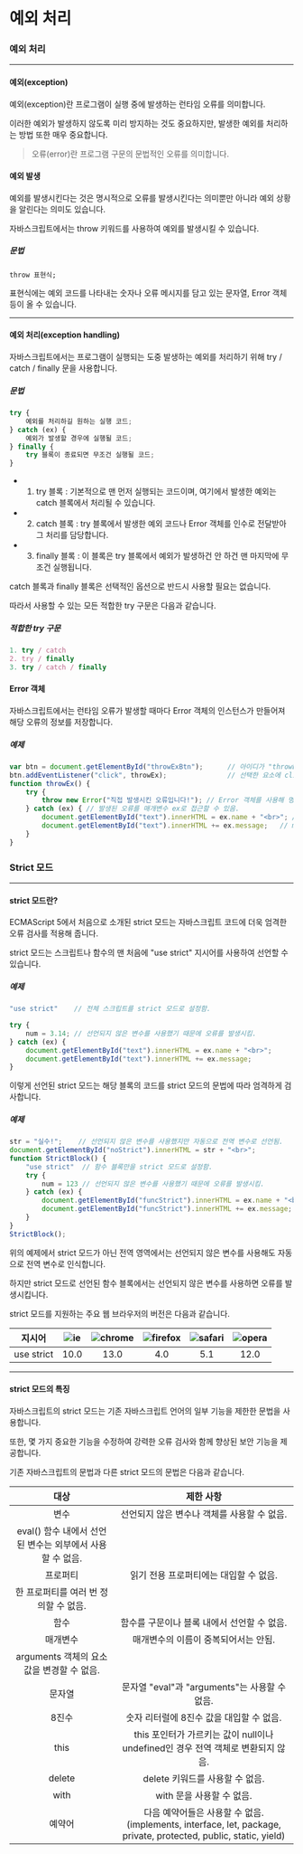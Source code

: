 # 예외 처리

### 예외 처리

------

#### 예외(exception)

예외(exception)란 프로그램이 실행 중에 발생하는 런타임 오류를 의미합니다.

이러한 예외가 발생하지 않도록 미리 방지하는 것도 중요하지만, 발생한 예외를 처리하는 방법 또한 매우 중요합니다.

> 오류(error)란 프로그램 구문의 문법적인 오류를 의미합니다.



#### 예외 발생

예외를 발생시킨다는 것은 명시적으로 오류를 발생시킨다는 의미뿐만 아니라 예외 상황을 알린다는 의미도 있습니다. 

자바스크립트에서는 throw 키워드를 사용하여 예외를 발생시킬 수 있습니다.

##### 문법

``` JS
throw 표현식;
```

표현식에는 예외 코드를 나타내는 숫자나 오류 메시지를 담고 있는 문자열, Error 객체 등이 올 수 있습니다.

------

#### 예외 처리(exception handling)

자바스크립트에서는 프로그램이 실행되는 도중 발생하는 예외를 처리하기 위해 try / catch / finally 문을 사용합니다.

##### 문법

```js
try {
    예외를 처리하길 원하는 실행 코드;
} catch (ex) {
    예외가 발생할 경우에 실행될 코드;
} finally {
    try 블록이 종료되면 무조건 실행될 코드;
}
```

- 1. try 블록 : 기본적으로 맨 먼저 실행되는 코드이며, 여기에서 발생한 예외는 catch 블록에서 처리될 수 있습니다.

- 2. catch 블록 : try 블록에서 발생한 예외 코드나 Error 객체를 인수로 전달받아 그 처리를 담당합니다.

- 3. finally 블록 : 이 블록은 try 블록에서 예외가 발생하건 안 하건 맨 마지막에 무조건 실행됩니다.

catch 블록과 finally 블록은 선택적인 옵션으로 반드시 사용할 필요는 없습니다.

따라서 사용할 수 있는 모든 적합한 try 구문은 다음과 같습니다.

##### 적합한 try 구문

``` js
1. try / catch
2. try / finally
3. try / catch / finally
```



#### Error 객체

자바스크립트에서는 런타임 오류가 발생할 때마다 Error 객체의 인스턴스가 만들어져 해당 오류의 정보를 저장합니다.

##### 예제

``` js
var btn = document.getElementById("throwExBtn");      // 아이디가 "throwExBtn"인 요소를 선택함.
btn.addEventListener("click", throwEx);               // 선택한 요소에 click 이벤트 리스너를 등록함.
function throwEx() {
    try {
        throw new Error("직접 발생시킨 오류입니다!"); // Error 객체를 사용해 명시적으로 오류를 발생시킴.
    } catch (ex) { // 발생된 오류를 매개변수 ex로 접근할 수 있음.
        document.getElementById("text").innerHTML = ex.name + "<br>"; // name 프로퍼티는 오류의 타입을 저장함.
        document.getElementById("text").innerHTML += ex.message;   // message 프로퍼티는 오류 메시지를 저장함.
    }
}
```



### Strict 모드

------

#### strict 모드란?

ECMAScript 5에서 처음으로 소개된 strict 모드는 자바스크립트 코드에 더욱 엄격한 오류 검사를 적용해 줍니다.

 

strict 모드는 스크립트나 함수의 맨 처음에 "use strict" 지시어를 사용하여 선언할 수 있습니다.

##### 예제

``` js
"use strict"    // 전체 스크립트를 strict 모드로 설정함.

try {
    num = 3.14; // 선언되지 않은 변수를 사용했기 때문에 오류를 발생시킴.
} catch (ex) {
    document.getElementById("text").innerHTML = ex.name + "<br>";
    document.getElementById("text").innerHTML += ex.message;
}
```

이렇게 선언된 strict 모드는 해당 블록의 코드를 strict 모드의 문법에 따라 엄격하게 검사합니다.

##### 예제

``` js
str = "실수!";    // 선언되지 않은 변수를 사용했지만 자동으로 전역 변수로 선언됨.
document.getElementById("noStrict").innerHTML = str + "<br>";
function StrictBlock() {
    "use strict"  // 함수 블록만을 strict 모드로 설정함.
    try {
        num = 123 // 선언되지 않은 변수를 사용했기 때문에 오류를 발생시킴.
    } catch (ex) {
        document.getElementById("funcStrict").innerHTML = ex.name + "<br>";
        document.getElementById("funcStrict").innerHTML += ex.message;
    }
}
StrictBlock();
```



위의 예제에서 strict 모드가 아닌 전역 영역에서는 선언되지 않은 변수를 사용해도 자동으로 전역 변수로 인식합니다.

하지만 strict 모드로 선언된 함수 블록에서는 선언되지 않은 변수를 사용하면 오류를 발생시킵니다.

 

strict 모드를 지원하는 주요 웹 브라우저의 버전은 다음과 같습니다.

|   지시어   | ![ie](http://tcpschool.com/img/icon-ie.png) | ![chrome](http://tcpschool.com/img/icon-chrome.png) | ![firefox](http://tcpschool.com/img/icon-firefox.png) | ![safari](http://tcpschool.com/img/icon-safari.png) | ![opera](http://tcpschool.com/img/icon-opera.png) |
| :--------: | :-----------------------------------------: | :-------------------------------------------------: | :---------------------------------------------------: | :-------------------------------------------------: | :-----------------------------------------------: |
| use strict |                    10.0                     |                        13.0                         |                          4.0                          |                         5.1                         |                       12.0                        |

------

#### strict 모드의 특징

자바스크립트의 strict 모드는 기존 자바스크립트 언어의 일부 기능을 제한한 문법을 사용합니다.

또한, 몇 가지 중요한 기능을 수정하여 강력한 오류 검사와 함께 향상된 보안 기능을 제공합니다.

 

기존 자바스크립트의 문법과 다른 strict 모드의 문법은 다음과 같습니다.

|                           대상                            |                          제한 사항                           |
| :-------------------------------------------------------: | :----------------------------------------------------------: |
|                           변수                            |         선언되지 않은 변수나 객체를 사용할 수 없음.          |
| eval() 함수 내에서 선언된 변수는 외부에서 사용할 수 없음. |                                                              |
|                         프로퍼티                          |            읽기 전용 프로퍼티에는 대입할 수 없음.            |
|           한 프로퍼티를 여러 번 정의할 수 없음.           |                                                              |
|                           함수                            |         함수를 구문이나 블록 내에서 선언할 수 없음.          |
|                         매개변수                          |             매개변수의 이름이 중복되어서는 안됨.             |
|        arguments 객체의 요소 값을 변경할 수 없음.         |                                                              |
|                          문자열                           |        문자열 "eval"과 "arguments"는 사용할 수 없음.         |
|                           8진수                           |           숫자 리터럴에 8진수 값을 대입할 수 없음.           |
|                           this                            | this 포인터가 가르키는 값이 null이나 undefined인 경우 전역 객체로 변환되지 않음. |
|                          delete                           |               delete 키워드를 사용할 수 없음.                |
|                           with                            |                  with 문을 사용할 수 없음.                   |
|                          예약어                           | 다음 예약어들은 사용할 수 없음.(implements, interface, let, package, private, protected, public, static, yield) |